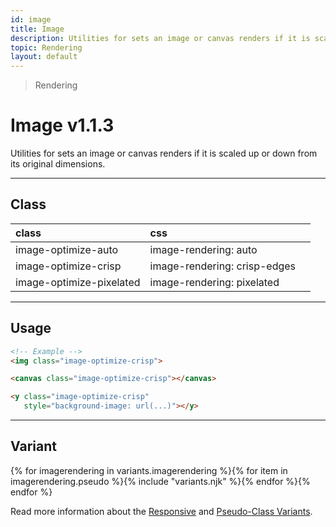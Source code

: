 ```yaml
---
id: image
title: Image
description: Utilities for sets an image or canvas renders if it is scaled up or down from its original dimensions.
topic: Rendering
layout: default
---
```


> Rendering

# Image <span class="ml-1 px-2 py-1 text-sm text-gray-600 (dark)text-charcoal-100 bg-gray-300 (dark)bg-gray-600">v1.1.3</span>

Utilities for sets an image or canvas renders if it is scaled up or down from its original dimensions.

---

## Class

| <span class="px-3 py-1 text-white (dark)text-charcoal-100 bg-charcoal-100 (dark)bg-gray-600 rounded-full">class</span> | <span class="px-3 py-1 text-white (dark)text-charcoal-100 bg-charcoal-100 (dark)bg-gray-600 rounded-full">css</span> | |
|:--|:--|:-:|
| image-optimize-auto | image-rendering: auto |
| image-optimize-crisp | image-rendering: crisp-edges |
| image-optimize-pixelated | image-rendering: pixelated |

<style>
.supports {
  display: block
}
@supports (image-rendering: auto) {
  .supports {
    display: none
  }
}
</style>

<y class="supports mt-4 mx-4 p-3 border-l-8 border-orange-600 text-sm text-orange-600 (dark)text-orange-500 bg-orange-200 (dark)bg-orange-900">
  <span class="pr-1 font-semibold">
    Note:
  </span>
  Your browser does not currently support the utilities.
</y>

---

## Usage

```html
<!-- Example -->
<img class="image-optimize-crisp">

<canvas class="image-optimize-crisp"></canvas>

<y class="image-optimize-crisp"
   style="background-image: url(...)"></y>
```

---

## Variant

<y class="flex flex-gap-2 flex-wrap justify-start items-center">{% for imagerendering in variants.imagerendering %}{% for item in imagerendering.pseudo %}{% include "variants.njk" %}{% endfor %}{% endfor %}</y>

Read more information about the [Responsive](/responsive) and [Pseudo-Class Variants](/pseudo-class-variants/).

